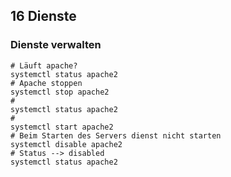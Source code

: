 ## 16 Dienste 

### Dienste verwalten 
```
# Läuft apache? 
systemctl status apache2 
# Apache stoppen 
systemctl stop apache2 
# 
systemctl status apache2 
#
systemctl start apache2 
# Beim Starten des Servers dienst nicht starten
systemctl disable apache2 
# Status --> disabled
systemctl status apache2 


```
